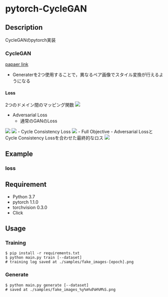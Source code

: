 # pytorch-CycleGAN
## Description
CycleGANのpytorch実装

### CycleGAN
[papaer link](https://arxiv.org/abs/1703.10593)
- Generaterを2つ使用することで，異なるペア画像でスタイル変換が行えるようになる
#### Loss
2つのドメイン間のマッピング関数
<img src="https://latex.codecogs.com/gif.latex?G:X&space;\rightarrow&space;Y,&space;F:Y&space;\rightarrow&space;X">
- Adversarial Loss
  - 通常のGANのLoss
<img src="https://latex.codecogs.com/gif.latex?\min_{G}\max_{D_Y}\mathcal{L}_{GAN}(G,&space;D_Y,&space;X,&space;Y)&space;=&space;\mathbb{E}_{y&space;\sim&space;p_{data}(y)}[&space;\log{D_Y(y)}]&space;&plus;&space;\mathbb{E}_{x&space;\sim&space;p_{data}(x)}[\log{1-D_Y(G(x))}]">
<img src="https://latex.codecogs.com/gif.latex?\min_{F}\max_{D_X}\mathcal{L}_{GAN}(F,&space;D_X,&space;X,&space;Y)&space;=&space;\mathbb{E}_{x&space;\sim&space;p_{data}(x)}[&space;\log{D_X(x)}]&space;&plus;&space;\mathbb{E}_{y&space;\sim&space;p_{data}(y)}[\log{1-D_X(F(y))}]">
- Cycle Consistency Loss
<img src="https://latex.codecogs.com/gif.latex?{\mathcal{L}_{cyc}(G,&space;F)&space;=&space;\mathbb{E}_{x&space;\sim&space;p_{data}(x)}||F(G(x))&space;-&space;x||_1&space;&plus;&space;\mathbb{E}_{y&space;\sim&space;p_{data}(y)}||G(F(y))&space;-&space;y||_1&space;}">
- Full Objective
  - Adversarial LossとCycle Consistency Lossを合わせた最終的なロス
<img src="\mathcal{L}(G, F, D_X, D_Y) = \mathcal{L}_{GAN}(G, D_Y, X, Y) + \mathcal{L}_{GAN}(F, D_X, Y, X) + \lambda \mathcal{L}_{cyc}(G, F)\\
G^*,F^*=\arg\min_{G,F}\max_{D_X,D_Y}\mathcal{L}(G, F, D_X, D_Y)">


## Example
### loss


## Requirement
- Python 3.7
- pytorch 1.1.0
- torchvision 0.3.0
- Click

## Usage
### Training
```
$ pip install -r requirements.txt 
$ python main.py train [--dataset]
# training log saved at ./samples/fake_images-[epoch].png
```

### Generate
```
$ python main.py generate [--dataset]
# saved at ./samples/fake_images_%y%m%d%H%M%S.png
```
##
